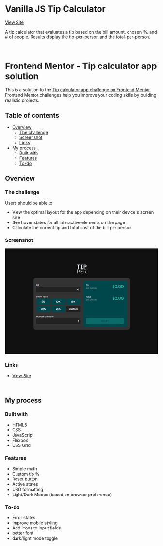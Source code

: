 # Vanilla JS Tip Calculator 

[View Site](acegk.github.io/tip-calculator/)

A tip calculator that evaluates a tip based on the bill amount, chosen %, and # of people. Results display the tip-per-person and the total-per-person. 

<br>

# Frontend Mentor - Tip calculator app solution

This is a solution to the [Tip calculator app challenge on Frontend Mentor](https://www.frontendmentor.io/challenges/tip-calculator-app-ugJNGbJUX). Frontend Mentor challenges help you improve your coding skills by building realistic projects.

## Table of contents

- [Overview](#overview)
  - [The challenge](#the-challenge)
  - [Screenshot](#screenshot)
  - [Links](#links)
- [My process](#my-process)
  - [Built with](#built-with)
  - [Features](#features)
  - [To-do](#To-do)

## Overview

### The challenge

Users should be able to:

- View the optimal layout for the app depending on their device's screen size
- See hover states for all interactive elements on the page
- Calculate the correct tip and total cost of the bill per person

### Screenshot

![](./screenshot.jpg)

### Links

- [View Site](acegk.github.io/tip-calculator/)

<br>

## My process

### Built with

- HTML5
- CSS
- JavaScript
- Flexbox
- CSS Grid

### Features 
* Simple math
* Custom tip %
* Reset button
* Active states
* USD formatting
* Light/Dark Modes (based on browser preference)

### To-do
* Error states
* Improve mobile styling
* Add icons to input fields
* better font
* dark/light mode toggle
